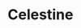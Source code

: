 ---
title: "Celestine"
for: "oboe and piano"
category: "SOLO"
year: 2016
mediaUrl: "https://soundcloud.com/joshuacerdenia/joshua-cerdenia-celina-hawkins-celestine-for-oboe-and-piano"

---